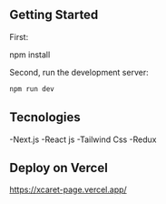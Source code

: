 
## Getting Started


First:

npm install

Second, run the development server:
```bash
npm run dev

```
## Tecnologies
-Next.js
-React js
-Tailwind Css
-Redux

## Deploy on Vercel

https://xcaret-page.vercel.app/
